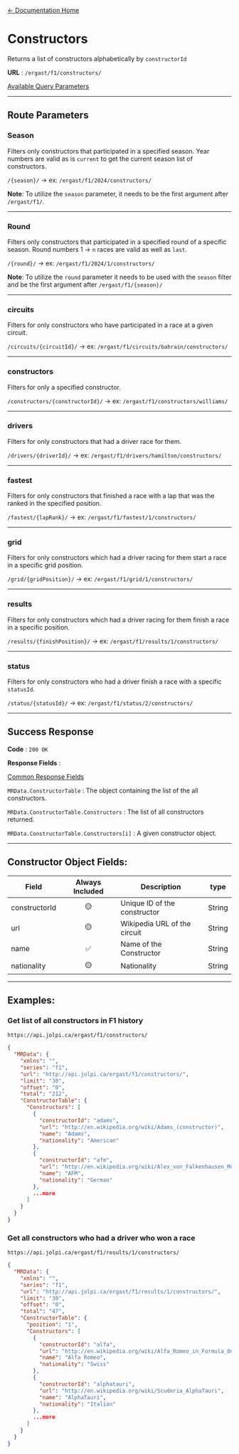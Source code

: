 [← Documentation Home](/docs/README.md)
# Constructors

Returns a list of constructors alphabetically by `constructorId`

**URL** : `/ergast/f1/constructors/`

[Available Query Parameters](/docs/README.md#query-parameters)

---

## Route Parameters

### Season

Filters only constructors that participated in a specified season. Year numbers are valid as is `current` to get the current season list of constructors.

`/{season}/` -> ex: `/ergast/f1/2024/constructors/`

**Note**: To utilize the `season` parameter, it needs to be the first argument after `/ergast/f1/`.

---

### Round

Filters only constructors that participated in a specified round of a specific season. Round numbers 1 -> `n` races are valid as well as `last`.

`/{round}/` -> ex: `/ergast/f1/2024/1/constructors/`

**Note**: To utilize the `round` parameter it needs to be used with the `season` filter and be the first argument after `/ergast/f1/{season}/`

---

### circuits

Filters for only constructors who have participated in a race at a given circuit.

`/circuits/{circuitId}/` -> ex: `/ergast/f1/circuits/bahrain/constructors/`

---

### constructors

Filters for only a specified constructor.

`/constructors/{constructorId}/` -> ex: `/ergast/f1/constructors/williams/`

---

### drivers

Filters for only constructors that had a driver race for them.

`/drivers/{driverId}/` -> ex: `/ergast/f1/drivers/hamilton/constructors/`


---

### fastest

Filters for only constructors that finished a race with a lap that was the ranked in the specified position.

`/fastest/{lapRank}/` -> ex: `/ergast/f1/fastest/1/constructors/`


---

### grid

Filters for only constructors which had a driver racing for them start a race in a specific grid position.

`/grid/{gridPosition}/` -> ex: `/ergast/f1/grid/1/constructors/`

---

### results

Filters for only constructors which had a driver racing for them finish a race in a specific position.

`/results/{finishPosition}/` -> ex: `/ergast/f1/results/1/constructors/`

---

### status

Filters for only constructors who had a driver finish a race with a specific `statusId`.

`/status/{statusId}/` -> ex: `/ergast/f1/status/2/constructors/`

---

## Success Response

**Code** : `200 OK`

**Response Fields** :

[Common Response Fields](./README.md#common-response-fields)

`MRData.ConstructorTable` : The object containing the list of the all constructors.

`MRData.ConstructorTable.Constructors` : The list of all constructors returned.

`MRData.ConstructorTable.Constructors[i]` : A given constructor object.

---

## Constructor Object Fields:

|Field|Always Included|Description|type
|---|:---:|---|---|
|constructorId|🟡|Unique ID of the constructor|String
|url|🟡|Wikipedia URL of the circuit|String
|name|✅|Name of the Constructor|String
|nationality|🟡|Nationality|String

---

## Examples:

### Get list of all constructors in F1 history

`https://api.jolpi.ca/ergast/f1/constructors/`

```json
{
  "MRData": {
    "xmlns": "",
    "series": "f1",
    "url": "http://api.jolpi.ca/ergast/f1/constructors/",
    "limit": "30",
    "offset": "0",
    "total": "212",
    "ConstructorTable": {
      "Constructors": [
        {
          "constructorId": "adams",
          "url": "http://en.wikipedia.org/wiki/Adams_(constructor)",
          "name": "Adams",
          "nationality": "American"
        },
        {
          "constructorId": "afm",
          "url": "http://en.wikipedia.org/wiki/Alex_von_Falkenhausen_Motorenbau",
          "name": "AFM",
          "nationality": "German"
        },
        ...more
      ]
    }
  }
}
```

### Get all constructors who had a driver who won a race

`https://api.jolpi.ca/ergast/f1/results/1/constructors/`

```json
{
  "MRData": {
    "xmlns": "",
    "series": "f1",
    "url": "http://api.jolpi.ca/ergast/f1/results/1/constructors/",
    "limit": "30",
    "offset": "0",
    "total": "47",
    "ConstructorTable": {
      "position": "1",
      "Constructors": [
        {
          "constructorId": "alfa",
          "url": "http://en.wikipedia.org/wiki/Alfa_Romeo_in_Formula_One",
          "name": "Alfa Romeo",
          "nationality": "Swiss"
        },
        {
          "constructorId": "alphatauri",
          "url": "http://en.wikipedia.org/wiki/Scuderia_AlphaTauri",
          "name": "AlphaTauri",
          "nationality": "Italian"
        },
        ...more
      ]
    }
  }
}
```